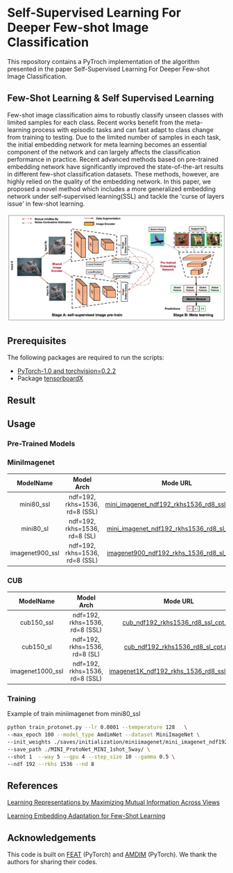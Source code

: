 # Self-Supervised Learning For Deeper Few-shot Image Classification
This repository contains a PyTroch implementation of the algorithm presented in the paper Self-Supervised Learning For Deeper Few-shot Image Classification.
## Few-Shot Learning &  Self Supervised Learning

Few-shot image classification aims to robustly classify unseen classes with limited samples for each class. Recent works benefit from the meta-learning process with episodic tasks and can fast adapt to class change from training to testing. Due to the limited number of samples in each task, the initial embedding network for meta learning becomes an essential component of the network and can largely affects the classification performance in practice. Recent advanced methods based on pre-trained embedding network have significantly improved the state-of-the-art results in different few-shot classification datasets. These methods, however, are highly relied on the quality of the embedding network. In this paper, we proposed a novel method which includes a more generalized embedding network under self-supervised learning(SSL) and tackle the 'curse of layers issue' in few-shot learning.

![Self-Supervised Learning For Deeper Few-shot Image Classification](imgs/arch.png)

## Prerequisites
The following packages are required to run the scripts:
- [PyTorch-1.0 and torchvision=0.2.2](https://pytorch.org)
- Package [tensorboardX](https://github.com/lanpa/tensorboardX)

## Result

## Usage

### Pre-Trained Models

### MiniImagenet

| ModelName   |      Model Arch      |   Mode URL |
|:----------:|:-------------:| :-------------:|
| mini80_ssl |   ndf=192, rkhs=1536, rd=8 (SSL) |   [mini_imagenet_ndf192_rkhs1536_rd8_ssl_cpt.pth](https://drive.google.com/open?id=1dY2opsfmm6FeFaQ0rFu5ScfqKC-oPYCB)    |
| mini80_sl |   ndf=192, rkhs=1536, rd=8 (SL) |    [mini_imagenet_ndf192_rkhs1536_rd8_sl_cpt.pth](https://drive.google.com/open?id=1Qo5zbYWQpYyYqhEoSf7k8pSmRPLE75y3)    |
| imagenet900_ssl | ndf=192, rkhs=1536, rd=8 (SSL)   |  [imagenet900_ndf192_rkhs_1536_rd8_sl_cpt.pth](https://drive.google.com/open?id=1QAidG83wLNkHpSkcO9s_3WfRJ0xQINKJ) |

### CUB

| ModelName   |      Model Arch      |    Mode URL |
|:----------:|:-------------:| :-------------:|
| cub150_ssl | ndf=192, rkhs=1536, rd=8 (SSL) |  [cub_ndf192_rkhs1536_rd8_ssl_cpt.pth](https://drive.google.com/open?id=1odZTinAFfhg0_5nC-yyyVednDWRvfOZM)|
| cub150_sl | ndf=192, rkhs=1536, rd=8 (SL) |  [cub_ndf192_rkhs1536_rd8_sl_cpt.pth](https://drive.google.com/open?id=1MGlleWiQ28V-_fL8nj33iIxgh5jiBLVy) |
| imagenet1000_ssl |   ndf=192, rkhs=1536, rd=8 (SSL) |   [imagenet1K_ndf192_rkhs_1536_rd8_ssl_cpt.pth](https://drive.google.com/open?id=1NeEyV3YgsLAj4zWvLAjcATgeEe3blIh3) |


### Training
Example of train miniimagenet from mini80_ssl
```bash
python train_protonet.py --lr 0.0001 --temperature 128   \
--max_epoch 100 --model_type AmdimNet --dataset MiniImageNet \
--init_weights ./saves/initialization/miniimagenet/mini_imagenet_ndf192_rkhs1536_rd8_ssl_cpt.pth  \
--save_path ./MINI_ProtoNet_MINI_1shot_5way/ \
--shot 1  --way 5 --gpu 4 --step_size 10 --gamma 0.5 \
--ndf 192 --rkhs 1536 --nd 8
```

## References
[Learning Representations by Maximizing Mutual Information Across Views](https://arxiv.org/abs/1906.00910)

[Learning Embedding Adaptation for Few-Shot Learning](https://arxiv.org/abs/1812.03664)

## Acknowledgements
This code is built on [FEAT](https://github.com/Sha-Lab/FEAT) (PyTorch) and [AMDIM](https://github.com/Philip-Bachman/amdim-public) (PyTorch). We thank the authors for sharing their codes.